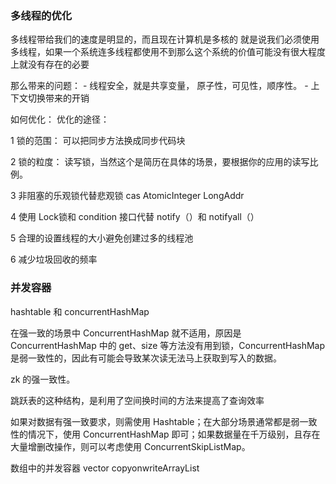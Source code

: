 


### 多线程的优化

多线程带给我们的速度是明显的，而且现在计算机是多核的
就是说我们必须使用多线程，如果一个系统连多线程都使用不到那么这个系统的价值可能没有很大程度上就没有存在的必要

那么带来的问题：
    - 线程安全，就是共享变量， 原子性，可见性，顺序性。
    - 上下文切换带来的开销

如何优化：
优化的途径：

1 锁的范围：
    可以把同步方法换成同步代码块

2 锁的粒度：
    读写锁，当然这个是简历在具体的场景，要根据你的应用的读写比例。

3 非阻塞的乐观锁代替悲观锁
    cas  AtomicInteger  LongAddr 

4 使用 Lock锁和 condition 接口代替 notify（）和 notifyall（）

5 合理的设置线程的大小避免创建过多的线程池

6 减少垃圾回收的频率

### 并发容器

hashtable 和 concurrentHashMap

在强一致的场景中 ConcurrentHashMap 就不适用，原因是 ConcurrentHashMap 中的 get、size 等方法没有用到锁，ConcurrentHashMap 是弱一致性的，因此有可能会导致某次读无法马上获取到写入的数据。

zk 的强一致性。

跳跃表的这种结构，是利用了空间换时间的方法来提高了查询效率

如果对数据有强一致要求，则需使用 Hashtable；在大部分场景通常都是弱一致性的情况下，使用 ConcurrentHashMap 即可；如果数据量在千万级别，且存在大量增删改操作，则可以考虑使用 ConcurrentSkipListMap。

数组中的并发容器 vector copyonwriteArrayList

